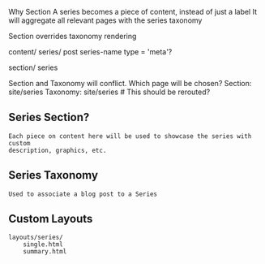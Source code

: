 
Why Section
	A series becomes a piece of content, instead of just a label
	It will aggregate all relevant pages with the series taxonomy

Section overrides taxonomy rendering

content/
	series/
		post
		series-name
			type = 'meta'?

section/
	series


Section and Taxonomy will conflict. Which page will be chosen?
	Section:	site/series
	Taxonomy:	site/series # This should be rerouted?

## Series Section?
	Each piece on content here will be used to showcase the series with custom
	description, graphics, etc.

## Series Taxonomy
	Used to associate a blog post to a Series

## Custom Layouts
	layouts/series/
		single.html
		summary.html
